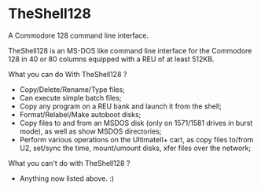 # TheShell128
A Commodore 128 command line interface.

TheShell128 is an MS-DOS like command line interface for the Commodore 128 in 40 or 80 columns equipped with a REU of at least 512KB.

What you can do With TheShell128 ?
 - Copy/Delete/Rename/Type files;
 - Can execute simple batch files;
 - Copy any program on a REU bank and launch it from the shell;
 - Format/Relabel/Make autoboot disks;
 - Copy files to and from an MSDOS disk (only on 1571/1581 drives in burst mode), as well as show MSDOS directories;
 - Perform various operations on the UltimateII+ cart, as copy files to/from U2, set/sync the time, mount/umount disks, xfer files over the network;

What you can't do with TheShell128 ?
 - Anything now listed above. :)

